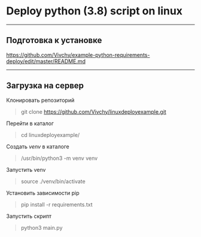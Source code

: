 # Deploy python (3.8) script on linux

****

## Подготовка к установке

https://github.com/Vivchy/example-python-requirements-deploy/edit/master/README.md

****

## Загрузка на сервер

Клонировать репозиторий

> git clone https://github.com/Vivchy/linuxdeployexample.git

Перейти в каталог

> cd linuxdeployexample/

Создать *venv* в каталоге

> /usr/bin/python3 -m venv venv

Запустить venv

> source ./venv/bin/activate

Установить зависимости pip

> pip install -r requirements.txt

Запустить  скрипт

> python3 main.py


